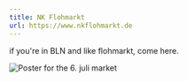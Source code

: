 ```yaml
---
title: NK Flohmarkt
url: https://www.nkflohmarkt.de
---
```

if you're in BLN and like flohmarkt, come here.

<img src="/assets/nkposter.jpg" alt="Poster for the 6. juli market" />
